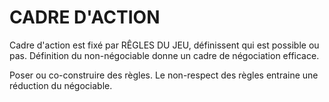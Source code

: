 # CADRE D'ACTION

Cadre d'action est fixé par RÊGLES DU JEU, définissent qui est possible ou pas. Définition du non-négociable donne un cadre de négociation efficace.

Poser ou co-construire des règles. Le non-respect des règles entraine une réduction du négociable.
